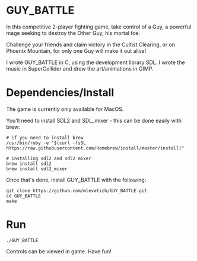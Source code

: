 # GUY_BATTLE

In this competitive 2-player fighting game, take control of a Guy,
a powerful mage seeking to destroy the Other Guy, his mortal foe.

Challenge your friends and claim victory in the Cultist Clearing, or on
Phoenix Mountain, for only one Guy will make it out alive!

I wrote GUY_BATTLE in C, using the development library SDL. I wrote the music
in SuperCollider and drew the art/animations in GIMP.

# Dependencies/Install

The game is currently only available for MacOS.

You'll need to install SDL2 and SDL_mixer - this can be done easily with brew:

~~~~
# if you need to install brew
/usr/bin/ruby -e "$(curl -fsSL https://raw.githubusercontent.com/Homebrew/install/master/install)"

# installing sdl2 and sdl2 mixer
brew install sdl2
brew install sdl2_mixer
~~~~

Once that's done, install GUY_BATTLE with the following:

~~~~
git clone https://github.com/mlevatich/GUY_BATTLE.git
cd GUY_BATTLE
make
~~~~

# Run

~~~~
./GUY_BATTLE
~~~~

Controls can be viewed in game.  Have fun!
